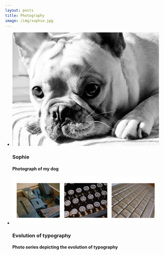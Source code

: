 ```yaml
---
layout: posts
title: Photography
image: /img/sophie.jpg
---
```


*	![Sophie photo](/img/sophie.jpg)
	### Sophie
	#### Photograph of my dog

*	![Type photo](/img/type.jpg)
	### Evolution of typography
	#### Photo series depicting the evolution of typography